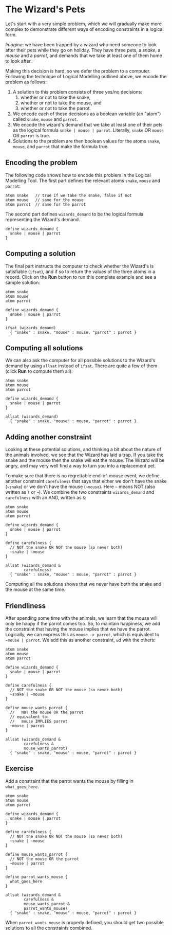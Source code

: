 # The Wizard's Pets

Let's start with a very simple problem, which we will gradually make more complex to demonstrate different ways of encoding constraints in a logical form.

*Imagine*: we have been trapped by a wizard who need someone to look after their pets while they go on holiday. They have three pets, a *snake*, a *mouse* and a *parrot*, and demands that we take at least one of them home to look after.

Making this decision is hard, so we defer the problem to a computer. Following the technique of Logical Modelling outlined above, we encode the problem as follows:

1. A solution to this problem consists of three yes/no decisions:
   1. whether or not to take the snake,
   2. whether or not to take the mouse, and
   3. whether or not to take the parrot.
2. We encode each of these decisions as a boolean variable (an "atom") called `snake`, `mouse` and `parrot`.
3. We encode the wizard's demand that we take at least one of their pets as the logical formula `snake | mouse | parrot`. Literally, `snake` OR `mouse` OR `parrot` is true.
4. Solutions to the problem are then boolean values for the atoms `snake`, `mouse`, and `parrot` that make the formula true.

## Encoding the problem

The following code shows how to encode this problem in the Logical Modelling Tool. The first part defines the relevant atoms `snake`, `mouse` and `parrot`:

```
atom snake   // true if we take the snake, false if not
atom mouse   // same for the mouse
atom parrot  // same for the parrot
```

The second part defines `wizards_demand` to be the logical formula representing the Wizard's demand.

```
define wizards_demand {
  snake | mouse | parrot
}
```

## Computing a solution

The final part instructs the computer to check whether the Wizard's is satisfiable (`ifsat`), and if so to return the values of the three atoms in a record. Click on the **Run** button to run this complete example and see a sample solution:

```lmt {id=wizard1}
atom snake
atom mouse
atom parrot

define wizards_demand {
  snake | mouse | parrot
}

ifsat (wizards_demand)
  { "snake" : snake, "mouse" : mouse, "parrot" : parrot }
```

## Computing all solutions

We can also ask the computer for all possible solutions to the Wizard's demand by using `allsat` instead of `ifsat`. There are quite a few of them (click **Run** to compute them all):

```lmt {id=wizard2}
atom snake
atom mouse
atom parrot

define wizards_demand {
  snake | mouse | parrot
}

allsat (wizards_demand)
  { "snake" : snake, "mouse" : mouse, "parrot" : parrot }
```

## Adding another constraint

Looking at these potential solutions, and thinking a bit about the nature of the animals involved, we see that the Wizard has laid a trap. If you take the snake and the mouse then the snake will eat the mouse. The Wizard will be angry, and may very well find a way to turn you into a replacement pet.

To make sure that there is no regrettable end-of-mouse event, we define another constraint `carefulness` that says that either we don't have the snake (`~snake`) or we don't have the mouse (`~mouse`). Here `~` means NOT (also written as `!` or `¬`). We combine the two constraints `wizards_demand` and `carefulness` with an AND, written as `&`:

```lmt {id=wizard5}
atom snake
atom mouse
atom parrot

define wizards_demand {
  snake | mouse | parrot
}

define carefulness {
  // NOT the snake OR NOT the mouse (so never both)
  ~snake | ~mouse
}

allsat (wizards_demand &
        carefulness)
  { "snake" : snake, "mouse" : mouse, "parrot" : parrot }
```

Computing all the solutions shows that we never have both the snake and the mouse at the same time.

## Friendliness

After spending some time with the animals, we learn that the mouse will only be happy if the parrot comes too. So, to maintain happiness, we add the constraint that having the mouse implies that we have the parrot. Logically, we can express this as `mouse -> parrot`, which is equivalent to `~mouse | parrot`. We add this as another constraint, `&`d with the others:

```lmt {id=wizard7}
atom snake
atom mouse
atom parrot

define wizards_demand {
  snake | mouse | parrot
}

define carefulness {
  // NOT the snake OR NOT the mouse (so never both)
  ~snake | ~mouse
}

define mouse_wants_parrot {
  //   NOT the mouse OR the parrot
  // equivalent to:
  //   mouse IMPLIES parrot
  ~mouse | parrot
}

allsat (wizards_demand &
        carefulness &
        mouse_wants_parrot)
  { "snake" : snake, "mouse" : mouse, "parrot" : parrot }
```

## Exercise

Add a constraint that the parrot wants the mouse by filling in `what_goes_here`.

```lmt {id=wizard8}
atom snake
atom mouse
atom parrot

define wizards_demand {
  snake | mouse | parrot
}

define carefulness {
  // NOT the snake OR NOT the mouse (so never both)
  ~snake | ~mouse
}

define mouse_wants_parrot {
  // NOT the mouse OR the parrot
  ~mouse | parrot
}

define parrot_wants_mouse {
  what_goes_here
}

allsat (wizards_demand &
        carefulness &
        mouse_wants_parrot &
        parrot_wants_mouse)
  { "snake" : snake, "mouse" : mouse, "parrot" : parrot }
```

When `parrot_wants_mouse` is properly defined, you should get two possible solutions to all the constraints combined.
